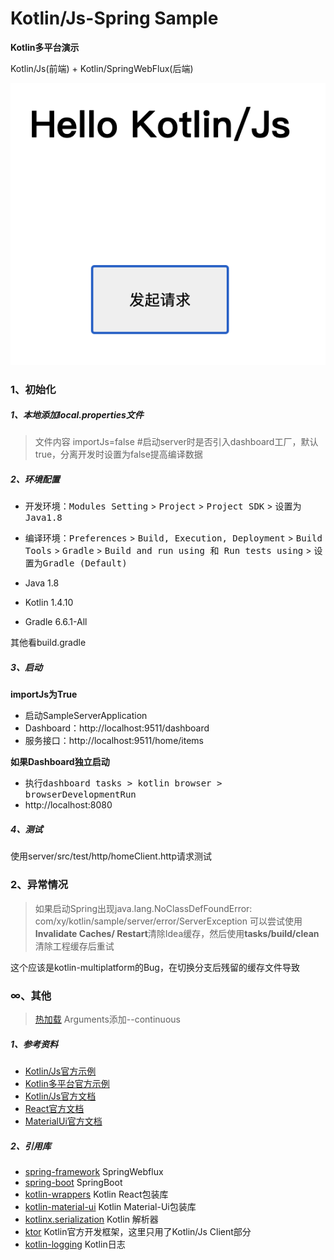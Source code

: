 # Kotlin/Js-Spring Sample

**Kotlin多平台演示** 

Kotlin/Js(前端) + Kotlin/SpringWebFlux(后端)

![首页](images/home.png)

### 1、初始化

##### 1、本地添加**local.properties**文件

> 文件内容
importJs=false #启动server时是否引入dashboard工厂，默认true，分离开发时设置为false提高编译数据

##### 2、环境配置

- 开发环境：<kbd>Modules Setting</kbd> > <kbd>Project</kbd> > <kbd>Project SDK</kbd> > <kbd>设置为Java1.8</kbd>

- 编译环境：<kbd>Preferences</kbd> > <kbd>Build, Execution, Deployment</kbd> > <kbd>Build Tools</kbd> > <kbd>Gradle</kbd> > <kbd>Build and run using 和 Run tests using</kbd> > <kbd>设置为Gradle (Default)</kbd>

- Java 1.8
- Kotlin 1.4.10
- Gradle 6.6.1-All

其他看build.gradle

##### 3、启动

**importJs为True**

- 启动SampleServerApplication
- Dashboard：http://localhost:9511/dashboard
- 服务接口：http://localhost:9511/home/items

**如果Dashboard独立启动**

- 执行<kbd>dashboard tasks</kdd> > <kbd>kotlin browser</kdd> > <kbd>browserDevelopmentRun</kdd>
- http://localhost:8080

##### 4、测试

使用server/src/test/http/homeClient.http请求测试

### 2、异常情况

> 如果启动Spring出现java.lang.NoClassDefFoundError: com/xy/kotlin/sample/server/error/ServerException
可以尝试使用**Invalidate Caches/ Restart**清除Idea缓存，然后使用**tasks/build/clean**清除工程缓存后重试

这个应该是kotlin-multiplatform的Bug，在切换分支后残留的缓存文件导致

### ∞、其他

> [热加载](https://kotlinlang.org/docs/tutorials/javascript/dev-server-continuous-compilation.html) Arguments添加--continuous

##### 1、参考资料

- [Kotlin/Js官方示例](https://play.kotlinlang.org/hands-on/Building%20Web%20Applications%20with%20React%20and%20Kotlin%20JS/01_Introduction)
- [Kotlin多平台官方示例](https://play.kotlinlang.org/hands-on/Full%20Stack%20Web%20App%20with%20Kotlin%20Multiplatform/01_Introduction)
- [Kotlin/Js官方文档](https://www.kotlincn.net/docs/reference/js-project-setup.html)
- [React官方文档](https://zh-hans.reactjs.org/tutorial/tutorial.html#making-an-interactive-component)
- [MaterialUi官方文档](https://material-ui.com/zh/getting-started/usage/)

##### 2、引用库

- [spring-framework](https://github.com/spring-projects/spring-framework) SpringWebflux
- [spring-boot](https://github.com/spring-projects/spring-boot) SpringBoot
- [kotlin-wrappers](https://github.com/JetBrains/kotlin-wrappers) Kotlin React包装库
- [kotlin-material-ui](https://github.com/subroh0508/kotlin-material-ui) Kotlin Material-Ui包装库
- [kotlinx.serialization](https://github.com/Kotlin/kotlinx.serialization) Kotlin 解析器
- [ktor](https://github.com/ktorio/ktor) Kotlin官方开发框架，这里只用了Kotlin/Js Client部分
- [kotlin-logging](https://github.com/MicroUtils/kotlin-logging) Kotlin日志
